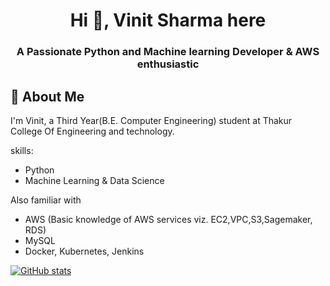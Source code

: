 <h1 align="center">Hi 👋, Vinit Sharma here</h1>
<h3 align="center">A Passionate Python and Machine learning Developer & AWS enthusiastic</h3>

## 🚀 About Me
I'm Vinit, a Third Year(B.E. Computer Engineering) student at Thakur College Of Engineering and technology.


skills:  
- Python 
- Machine Learning & Data Science

Also familiar with  
- AWS (Basic knowledge of AWS services viz. EC2,VPC,S3,Sagemaker, RDS)
- MySQL
- Docker, Kubernetes, Jenkins


[![GitHub stats](https://github-readme-stats.vercel.app/api?username=sVinit108&theme=merko&show_icons=true)](https://github.com/sVinit108)


<!--
**sVinit108/sVinit108** is a ✨ _special_ ✨ repository because its `README.md` (this file) appears on your GitHub profile.

Here are some ideas to get you started:

- 🔭 I’m currently working on ...
- 🌱 I’m currently learning ...
- 👯 I’m looking to collaborate on ...
- 🤔 I’m looking for help with ...
- 💬 Ask me about ...
- 📫 How to reach me: ...
- 😄 Pronouns: ...
- ⚡ Fun fact: ...
-->
